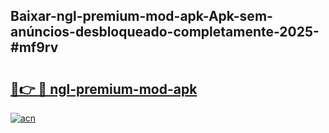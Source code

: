 ## Baixar-ngl-premium-mod-apk-Apk-sem-anúncios-desbloqueado-completamente-2025-#mf9rv

# <h2><a href="https://ainizakaria.my?title=ngl-premium-mod-apk&ref=22M">🔗👉 🔴 ngl-premium-mod-apk</a></h2>

[![acn](https://github.com/user-attachments/assets/0f9c940e-d8b0-45ae-aac7-cd30a18b3e1c)](https://ainizakaria.my?title=ngl-premium-mod-apk&ref=22M)

